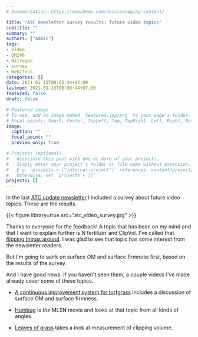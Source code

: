 ```yaml
---
# Documentation: https://wowchemy.com/docs/managing-content/

title: "ATC newsletter survey results: future video topics"
subtitle: ""
summary: ""
authors: ["admin"]
tags: 
- Video
- OM246
- Nitrogen
- survey
- Web/Tech
categories: []
date: 2021-01-13T08:03:44+07:00
lastmod: 2021-01-13T08:03:44+07:00
featured: false
draft: false

# Featured image
# To use, add an image named `featured.jpg/png` to your page's folder.
# Focal points: Smart, Center, TopLeft, Top, TopRight, Left, Right, BottomLeft, Bottom, BottomRight.
image:
  caption: ""
  focal_point: ""
  preview_only: true

# Projects (optional).
#   Associate this post with one or more of your projects.
#   Simply enter your project's folder or file name without extension.
#   E.g. `projects = ["internal-project"]` references `content/project/deep-learning/index.md`.
#   Otherwise, set `projects = []`.
projects: []
---
```


In the last [ATC update newsletter](/newsletter/) I included a survey about future video topics. These are the results. 

{{< figure library=true src="atc_video_survey.jpg" >}}

Thanks to everyone for the feedback! A topic that has been on my mind and that I want to explain further is N fertilizer and ClipVol. I've called that [flipping things around](/post/flipping-things-around/). I was glad to see that topic has some interest from the newsletter readers. 

But I'm going to work on surface OM and surface firmness first, based on the results of the survey.

And I have good news. If you haven't seen them, a couple videos I've made already cover some of these topics.

- [A continuous improvement system for turfgrass](https://vimeo.com/micahwoods/improve) includes a discussion of surface OM and surface firmness.

- [Humbug](https://vimeo.com/micahwoods/humbug) is *the* MLSN movie and looks at that topic from all kinds of angles.

- [Leaves of grass](https://vimeo.com/micahwoods/clip1) takes a look at measurement of clipping volume.






